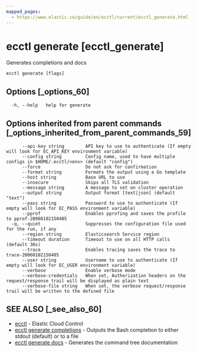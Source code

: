 ```yaml
---
mapped_pages:
  - https://www.elastic.co/guide/en/ecctl/current/ecctl_generate.html
---
```


# ecctl generate [ecctl_generate]

Generates completions and docs

```
ecctl generate [flags]
```


## Options [_options_60]

```
  -h, --help   help for generate
```


## Options inherited from parent commands [_options_inherited_from_parent_commands_59]

```
      --api-key string        API key to use to authenticate (If empty will look for EC_API_KEY environment variable)
      --config string         Config name, used to have multiple configs in $HOME/.ecctl/<env> (default "config")
      --force                 Do not ask for confirmation
      --format string         Formats the output using a Go template
      --host string           Base URL to use
      --insecure              Skips all TLS validation
      --message string        A message to set on cluster operation
      --output string         Output format [text|json] (default "text")
      --pass string           Password to use to authenticate (If empty will look for EC_PASS environment variable)
      --pprof                 Enables pprofing and saves the profile to pprof-20060102150405
  -q, --quiet                 Suppresses the configuration file used for the run, if any
      --region string         Elasticsearch Service region
      --timeout duration      Timeout to use on all HTTP calls (default 30s)
      --trace                 Enables tracing saves the trace to trace-20060102150405
      --user string           Username to use to authenticate (If empty will look for EC_USER environment variable)
      --verbose               Enable verbose mode
      --verbose-credentials   When set, Authorization headers on the request/response trail will be displayed as plain text
      --verbose-file string   When set, the verbose request/response trail will be written to the defined file
```


## SEE ALSO [_see_also_60]

* [ecctl](/reference/ecctl.md)	 - Elastic Cloud Control
* [ecctl generate completions](/reference/ecctl_generate_completions.md)	 - Outputs the Bash completion to either stdout (default) or to a file
* [ecctl generate docs](/reference/ecctl_generate_docs.md)	 - Generates the command tree documentation

